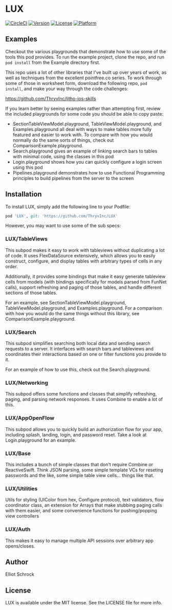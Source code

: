 # LUX

[![CircleCI](https://circleci.com/gh/LithoByte/LUX.svg?style=svg)](https://circleci.com/gh/LithoByte/LUX)
[![Version](https://img.shields.io/cocoapods/v/LUX.svg?style=flat)](https://cocoapods.org/pods/LUX)
[![License](https://img.shields.io/cocoapods/l/LUX.svg?style=flat)](https://cocoapods.org/pods/LUX)
[![Platform](https://img.shields.io/cocoapods/p/LUX.svg?style=flat)](https://cocoapods.org/pods/LUX)

## Examples

Checkout the various playgrounds that demonstrate how to use some of the tools this pod provides. To run the example project, clone the repo, and run `pod install` from the Example directory first.

This repo uses a lot of other libraries that I've built up over years of work, as well as techniques from the excellent pointfree.co series. To work through some of those in worksheet form, download the following repo, `pod install`, and make your way through the code challenges:

https://github.com/ThryvInc/litho-ios-skills

If you learn better by seeing examples rather than attempting first, review the included playgrounds for some code you should be able to copy paste:

- SectionTableViewModel.playground, TableViewModel.playground, and Examples.playground all deal with ways to make tables more fully featured and easier to work with. To compare with how you would normally do the same sorts of things, check out ComparisonExample.playground.
- Search.playground gives an example of linking search bars to tables with minimal code, using the classes in this pod
- Login.playground shows how you can quickly configure a login screen using this pod
- Pipelines.playground demonstrates how to use Functional Programming principles to build pipelines from the server to the screen

## Installation

To install LUX, simply add the following line to your Podfile:

```ruby
pod 'LUX', git: 'https://github.com/ThryvInc/LUX'
```

However, you may want to use some of the sub specs:

### LUX/TableViews
This subpod makes it easy to work with tableviews without duplicating a lot of code. It uses FlexDataSource extensively, which allows you to easily construct, configure, and display tables with arbitrary types of cells in any order.

Additionally, it provides some bindings that make it easy generate tableview cells from models (with bindings specifically for models parsed from FunNet calls), support refreshing and paging of those tables, and handle different sections of those tables.

For an example, see SectionTableViewModel.playground, TableViewModel.playground, and Examples.playground. For a comparison with how you would do the same things without this library, see ComparisonExample.playground.

### LUX/Search
This subpod simplifies searching both local data and sending search requests to a server. It interfaces with search bars and tableviews and coordinates their interactions based on one or filter functions you provide to it.

For an example of how to use this, check out the Search.playground.

### LUX/Networking
This subpod offers some functions and classes that simplify refreshing, paging, and parsing network responses. It uses Combine to enable a lot of this.

### LUX/AppOpenFlow
This subpod allows you to quickly build an authorization flow for your app, including splash, landing, login, and password reset. Take a look at Login.playground for an example.

### LUX/Base
This includes a bunch of simple classes that don't require Combine or ReactiveSwift. Think JSON parsing, some simple template VCs for reseting passwords and the like, some simple table view cells... things like that.

### LUX/Utilities
Utils for styling (UIColor from hex, Configure protocol), text validators, flow coordinator class, an extension for Arrays that make stubbing paging calls with them easier, and some convenience functions for pushing/popping view controllers

### LUX/Auth
This makes it easy to manage multiple API sessions over arbitrary app opens/closes. 

## Author

Elliot Schrock

## License

LUX is available under the MIT license. See the LICENSE file for more info.
